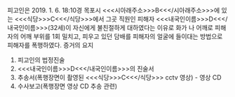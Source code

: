 피고인은 2019. 1. 6. 18:10경 목포시 <<<시아래주소>>>B<<</시아래주소>>>에 있는 <<<식당>>>C<<</식당>>>에서 그곳 직원인 피해자 <<<내국인이름>>>D<<</내국인이름>>>(32세)이 자신에게 불친절하게 대하였다는 이유로 화가 나 어깨로 피해자의 어깨 부위를 1회 밀치고, 피우고 있던 담배를 피해자의 얼굴에 들이대는 방법으로 피해자를 폭행하였다. 증거의 요지
1. 피고인의 법정진술
1. <<<내국인이름>>>D<<</내국인이름>>>의 진술서
1. 추송서(폭행장면이 촬영된 <<<식당>>>C<<</식당>>> cctv 영상) - 영상 CD
1. 수사보고(폭행장면 영상 CD 추송 관련)